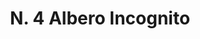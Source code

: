 ---
title: "N. 4 Albero Incognito"
permalink: "/edition/plant004/"
plant-name: "N. 4"
plant-number: "004"
plant-xml: "/assets/xml/plant004.xml"
plant-img1: "/assets/img/plant004_verso.jpg"
plant-img2: "/assets/img/plant004.jpg"
plant-title: "N. 4 Albero Incognito"
plant-wfo-link: "http://www.worldfloraonline.org/taxon/wfo-0000818704"
plant-kew-link: ""
plant-taxon-content: "Syringa vulgaris L."
layout: single-xml
---